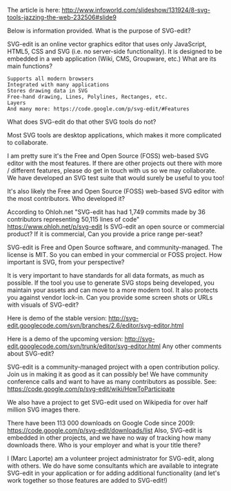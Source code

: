 The article is here: http://www.infoworld.com/slideshow/131924/8-svg-tools-jazzing-the-web-232506#slide9

Below is information provided.
What is the purpose of SVG-edit?

SVG-edit is an online vector graphics editor that uses only JavaScript, HTML5, CSS and SVG (i.e. no server-side functionality). It is designed to be embedded in a web application (Wiki, CMS, Groupware, etc.)
What are its main functions?

    Supports all modern browsers
    Integrated with many applications
    Stores drawing data in SVG
    Free-hand drawing, Lines, Polylines, Rectanges, etc.
    Layers
    And many more: https://code.google.com/p/svg-edit/#Features

What does SVG-edit do that other SVG tools do not?

Most SVG tools are desktop applications, which makes it more complicated to collaborate.

I am pretty sure it's the Free and Open Source (FOSS) web-based SVG editor with the most features. If there are other projects out there with more / different features, please do get in touch with us so we may collaborate. We have developed an SVG test suite that would surely be useful to you too!

It's also likely the Free and Open Source (FOSS) web-based SVG editor with the most contributors.
Who developed it?

According to Ohloh.net "SVG-edit has had 1,749 commits made by 36 contributors representing 50,115 lines of code" https://www.ohloh.net/p/svg-edit
Is SVG-edit an open source or commercial product? If it is commercial, Can you provide a price range per-seat?

SVG-edit is Free and Open Source software, and community-managed. The license is MIT. So you can embed in your commercial or FOSS project.
How important is SVG, from your perspective?

It is very important to have standards for all data formats, as much as possible. If the tool you use to generate SVG stops being developed, you maintain your assets and can move to a more modern tool. It also protects you against vendor lock-in.
Can you provide some screen shots or URLs with visuals of SVG-edit?

Here is demo of the stable version: http://svg-edit.googlecode.com/svn/branches/2.6/editor/svg-editor.html

Here is a demo of the upcoming version: http://svg-edit.googlecode.com/svn/trunk/editor/svg-editor.html
Any other comments about SVG-edit?

SVG-edit is a community-managed project with a open contribution policy. Join us in making it as good as it can possibly be! We have community conference calls and want to have as many contributors as possible. See: https://code.google.com/p/svg-edit/wiki/HowToParticipate

We also have a project to get SVG-edit used on Wikipedia for over half million SVG images there.

There have been 113 000 downloads on Google Code since 2009: https://code.google.com/p/svg-edit/downloads/list Also, SVG-edit is embedded in other projects, and we have no way of tracking how many downloads there.
Who is your employer and what is your title there?

I (Marc Laporte) am a volunteer project administrator for SVG-edit, along with others. We do have some consultants which are available to integrate SVG-edit in your application or for adding additional functionality (and let's work together so those features are added to SVG-edit!)
